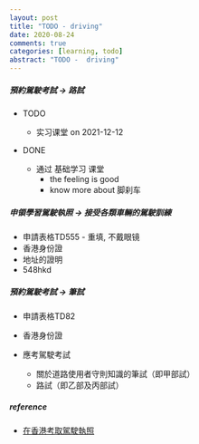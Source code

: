 ```yaml
---
layout: post
title: "TODO - driving"
date: 2020-08-24
comments: true
categories: [learning, todo]
abstract: "TODO -  driving"
---
```



##### 預約駕駛考試  -> 路試 
   * TODO 
       - 实习课堂 on 2021-12-12    

   * DONE  
       - 通过 基础学习 课堂 
           + the feeling is good  
           + know more about 脚刹车  

##### 申領學習駕駛執照  -> 接受各類車輛的駕駛訓練
   * 申請表格TD555   - 重填, 不戴眼镜  
   * 香港身份證  
   * 地址的證明   
   * 548hkd  


##### 預約駕駛考試  -> 筆試
   * 申請表格TD82  
   * 香港身份證  

   * 應考駕駛考試  
     - 關於道路使用者守則知識的筆試（即甲部試）
     - 路試（即乙部及丙部試） 


##### reference
* [在香港考取駕駛執照](https://www.gov.hk/tc/residents/transport/drivinglicense/becomeadriver.htm)